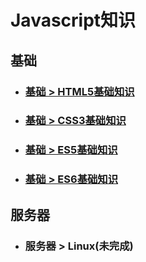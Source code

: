 # Javascript知识

## 基础

* ### [基础 > HTML5基础知识](https://github.com/bestAya/Metamorphosis-/blob/master/javascript/html/Html.md)
* ### [基础 > CSS3基础知识](https://github.com/bestAya/Metamorphosis-/blob/master/javascript/css/CSS3.md)
* ### [基础 > ES5基础知识](https://github.com/bestAya/Metamorphosis-/blob/master/javascript/ES5/index.md)
* ### [基础 > ES6基础知识](https://github.com/bestAya/Metamorphosis-/blob/master/javascript/ES5/index.md)

## 服务器

* ### 服务器 > Linux(未完成)